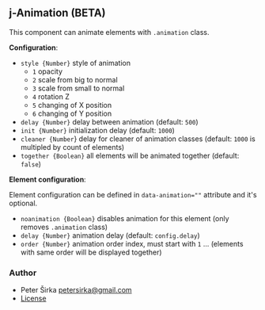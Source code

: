 ## j-Animation (BETA)

This component can animate elements with `.animation` class.

__Configuration__:

- `style {Number}` style of animation
	- `1` opacity
	- `2` scale from big to normal
	- `3` scale from small to normal
	- `4` rotation Z
	- `5` changing of X position
	- `6` changing of Y position
- `delay {Number}` delay between animation (default: `500`)
- `init {Number}` initialization delay (default: `1000`)
- `cleaner {Number`} delay for cleaner of animation classes (default: `1000` is multipled by count of elements)
- `together {Boolean}` all elements will be animated together (default: `false`)

__Element configuration__:

Element configuration can be defined in `data-animation=""` attribute and it's optional.

- `noanimation {Boolean}` disables animation for this element (only removes `.animation` class)
- `delay {Number}` animation delay (default: `config.delay`)
- `order {Number}` animation order index, must start with `1` ... (elements with same order will be displayed together)

### Author

- Peter Širka <petersirka@gmail.com>
- [License](https://www.totaljs.com/license/)